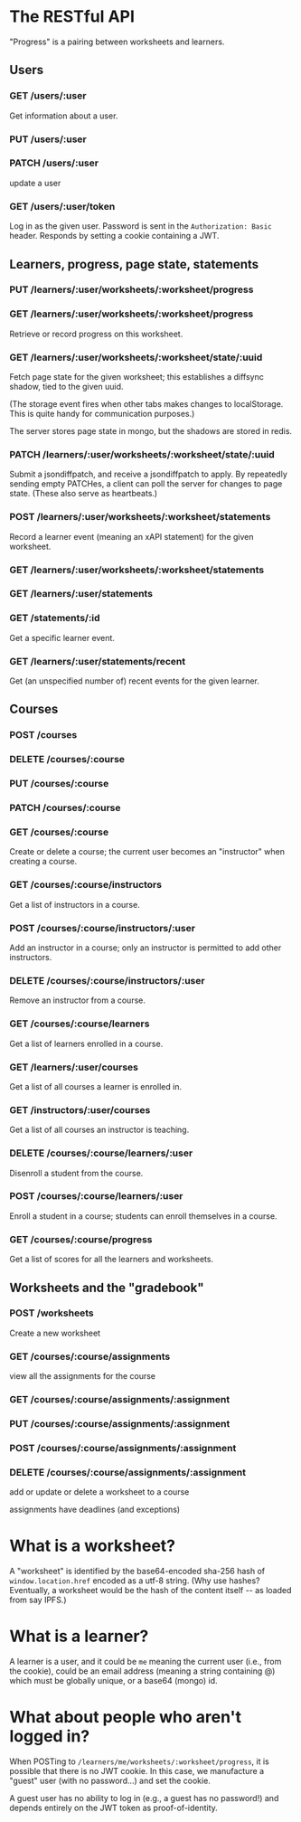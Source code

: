 # The RESTful API

"Progress" is a pairing between worksheets and learners.

## Users

### GET /users/:user

Get information about a user.

### PUT /users/:user
### PATCH /users/:user

update a user

### GET /users/:user/token

Log in as the given user.  Password is sent in the `Authorization:
Basic` header.  Responds by setting a cookie containing a JWT.

## Learners, progress, page state, statements

### PUT /learners/:user/worksheets/:worksheet/progress
### GET /learners/:user/worksheets/:worksheet/progress

Retrieve or record progress on this worksheet.

### GET /learners/:user/worksheets/:worksheet/state/:uuid

Fetch page state for the given worksheet; this establishes a diffsync
shadow, tied to the given uuid.

(The storage event fires when other tabs makes changes to
localStorage. This is quite handy for communication purposes.)

The server stores page state in mongo, but the shadows are stored in
redis.

### PATCH /learners/:user/worksheets/:worksheet/state/:uuid

Submit a jsondiffpatch, and receive a jsondiffpatch to apply.  By
repeatedly sending empty PATCHes, a client can poll the server for
changes to page state.  (These also serve as heartbeats.)

### POST /learners/:user/worksheets/:worksheet/statements

Record a learner event (meaning an xAPI statement) for the given
worksheet.

### GET /learners/:user/worksheets/:worksheet/statements
### GET /learners/:user/statements
### GET /statements/:id

Get a specific learner event.

### GET /learners/:user/statements/recent

Get (an unspecified number of) recent events for the given learner.

## Courses

### POST /courses
### DELETE /courses/:course
### PUT /courses/:course
### PATCH /courses/:course
### GET /courses/:course

Create or delete a course; the current user becomes an "instructor"
when creating a course.

### GET /courses/:course/instructors

Get a list of instructors in a course.

### POST /courses/:course/instructors/:user

Add an instructor in a course; only an instructor is permitted to add
other instructors.

### DELETE /courses/:course/instructors/:user

Remove an instructor from a course.

### GET /courses/:course/learners

Get a list of learners enrolled in a course.

### GET /learners/:user/courses

Get a list of all courses a learner is enrolled in.

### GET /instructors/:user/courses

Get a list of all courses an instructor is teaching.

### DELETE /courses/:course/learners/:user

Disenroll a student from the course.

### POST /courses/:course/learners/:user

Enroll a student in a course; students can enroll themselves in a course.

### GET /courses/:course/progress

Get a list of scores for all the learners and worksheets.

## Worksheets and the "gradebook"

### POST /worksheets

Create a new worksheet

### GET /courses/:course/assignments

view all the assignments for the course

### GET /courses/:course/assignments/:assignment
### PUT /courses/:course/assignments/:assignment
### POST /courses/:course/assignments/:assignment
### DELETE /courses/:course/assignments/:assignment

add or update or delete a worksheet to a course

assignments have deadlines (and exceptions)

# What is a worksheet?

A "worksheet" is identified by the base64-encoded sha-256 hash of
`window.location.href` encoded as a utf-8 string.  (Why use hashes?
Eventually, a worksheet would be the hash of the content itself -- as
loaded from say IPFS.)

# What is a learner?

A learner is a user, and it could be `me` meaning the current user
(i.e., from the cookie), could be an email address (meaning a string
containing @) which must be globally unique, or a base64 (mongo) id.

# What about people who aren't logged in?

When POSTing to `/learners/me/worksheets/:worksheet/progress`, it is
possible that there is no JWT cookie.  In this case, we manufacture a
"guest" user (with no password...) and set the cookie.

A guest user has no ability to log in (e.g., a guest has no password!)
and depends entirely on the JWT token as proof-of-identity.
